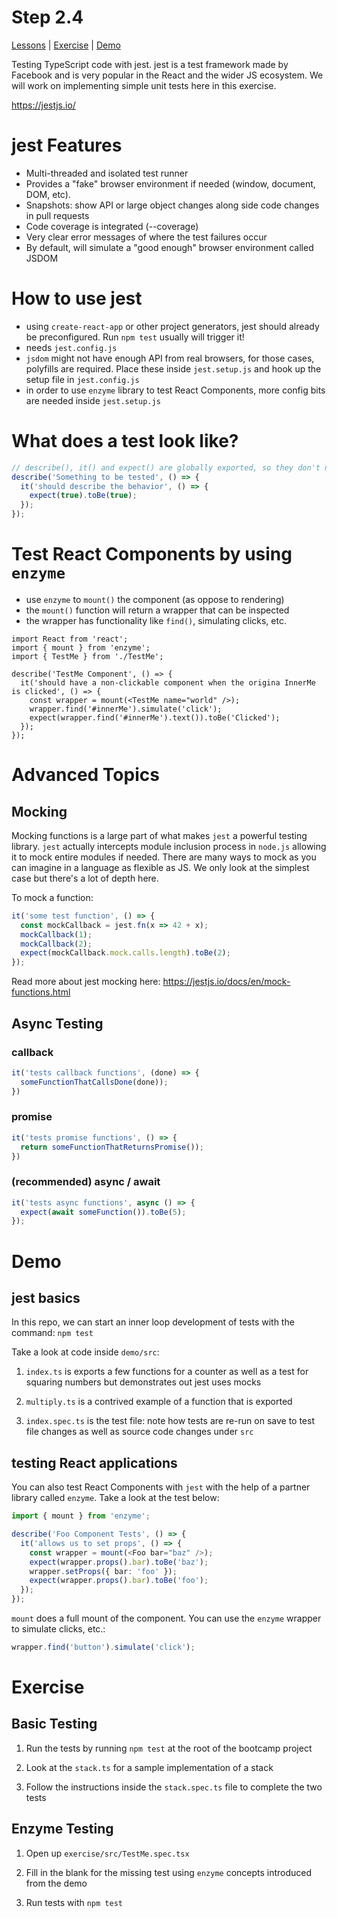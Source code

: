 # Step 2.4

[Lessons](../) | [Exercise](./exercise/) | [Demo](./demo/)

Testing TypeScript code with jest. jest is a test framework made by Facebook and is very popular in the React and the wider JS ecosystem. We will work on implementing simple unit tests here in this exercise.

https://jestjs.io/

# jest Features

- Multi-threaded and isolated test runner
- Provides a "fake" browser environment if needed (window, document, DOM, etc).
- Snapshots: show API or large object changes along side code changes in pull requests
- Code coverage is integrated (--coverage)
- Very clear error messages of where the test failures occur
- By default, will simulate a "good enough" browser environment called JSDOM

# How to use jest

- using `create-react-app` or other project generators, jest should already be preconfigured. Run `npm test` usually will trigger it!
- needs `jest.config.js`
- `jsdom` might not have enough API from real browsers, for those cases, polyfills are required. Place these inside `jest.setup.js` and hook up the setup file in `jest.config.js`
- in order to use `enzyme` library to test React Components, more config bits are needed inside `jest.setup.js`

# What does a test look like?

```ts
// describe(), it() and expect() are globally exported, so they don't need to be imported when jest runs these tests
describe('Something to be tested', () => {
  it('should describe the behavior', () => {
    expect(true).toBe(true);
  });
});
```

# Test React Components by using `enzyme`

- use `enzyme` to `mount()` the component (as oppose to rendering)
- the `mount()` function will return a wrapper that can be inspected
- the wrapper has functionality like `find()`, simulating clicks, etc.

```tsx
import React from 'react';
import { mount } from 'enzyme';
import { TestMe } from './TestMe';

describe('TestMe Component', () => {
  it('should have a non-clickable component when the origina InnerMe is clicked', () => {
    const wrapper = mount(<TestMe name="world" />);
    wrapper.find('#innerMe').simulate('click');
    expect(wrapper.find('#innerMe').text()).toBe('Clicked');
  });
});
```

# Advanced Topics

## Mocking

Mocking functions is a large part of what makes `jest` a powerful testing library. `jest` actually intercepts module inclusion process in `node.js` allowing it to mock entire modules if needed. There are many ways to mock as you can imagine in a language as flexible as JS. We only look at the simplest case but there's a lot of depth here.

To mock a function:

```ts
it('some test function', () => {
  const mockCallback = jest.fn(x => 42 + x);
  mockCallback(1);
  mockCallback(2);
  expect(mockCallback.mock.calls.length).toBe(2);
});
```

Read more about jest mocking here: https://jestjs.io/docs/en/mock-functions.html

## Async Testing

### callback

```ts
it('tests callback functions', (done) => {
  someFunctionThatCallsDone(done));
})
```

### promise

```ts
it('tests promise functions', () => {
  return someFunctionThatReturnsPromise());
})
```

### (recommended) async / await

```ts
it('tests async functions', async () => {
  expect(await someFunction()).toBe(5);
});
```

# Demo

## jest basics

In this repo, we can start an inner loop development of tests with the command: `npm test`

Take a look at code inside `demo/src`:

1. `index.ts` is exports a few functions for a counter as well as a test for squaring numbers but demonstrates out jest uses mocks

2. `multiply.ts` is a contrived example of a function that is exported

3. `index.spec.ts` is the test file: note how tests are re-run on save to test file changes as well as source code changes under `src`

## testing React applications

You can also test React Components with `jest` with the help of a partner library called `enzyme`. Take a look at the test below:

```ts
import { mount } from 'enzyme';

describe('Foo Component Tests', () => {
  it('allows us to set props', () => {
    const wrapper = mount(<Foo bar="baz" />);
    expect(wrapper.props().bar).toBe('baz');
    wrapper.setProps({ bar: 'foo' });
    expect(wrapper.props().bar).toBe('foo');
  });
});
```

`mount` does a full mount of the component. You can use the `enzyme` wrapper to simulate clicks, etc.:

```ts
wrapper.find('button').simulate('click');
```

# Exercise

## Basic Testing

1. Run the tests by running `npm test` at the root of the bootcamp project

2. Look at the `stack.ts` for a sample implementation of a stack

3. Follow the instructions inside the `stack.spec.ts` file to complete the two tests

## Enzyme Testing

1. Open up `exercise/src/TestMe.spec.tsx`

2. Fill in the blank for the missing test using `enzyme` concepts introduced from the demo

3. Run tests with `npm test`
